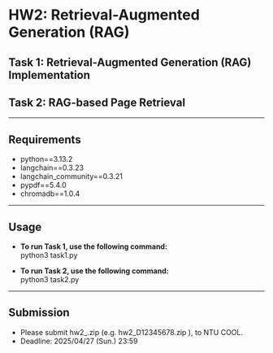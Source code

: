 # HW2: Retrieval-Augmented Generation (RAG)

## Task 1: Retrieval-Augmented Generation (RAG) Implementation
## Task 2: RAG-based Page Retrieval


---
## Requirements
- python==3.13.2
- langchain==0.3.23
- langchain_community==0.3.21 
- pypdf==5.4.0 
- chromadb==1.0.4


---
## Usage
- **To run Task 1, use the following command:** <br>
    python3 task1.py

- **To run Task 2, use the following command:** <br>
    python3 task2.py

---
## Submission
- Please submit hw2_<student-id>.zip (e.g. hw2_D12345678.zip ), to NTU COOL.
- Deadline: 2025/04/27 (Sun.) 23:59